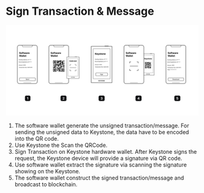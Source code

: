 # Sign Transaction & Message

![](../_media/sign.png)

1. The software wallet generate the unsigned transaction/message. For sending the unsigned data to Keystone, the data have to be encoded into the QR code.
2. Use Keystone the Scan the QRCode.
3. Sign Transaction on Keystone hardware wallet. After Keystone signs the request, the Keystone device will provide a signature via QR code.
4. Use software wallet extract the signature via scanning the signature showing on the Keystone.
5. The software wallet construct the signed transaction/message and broadcast to blockchain.
